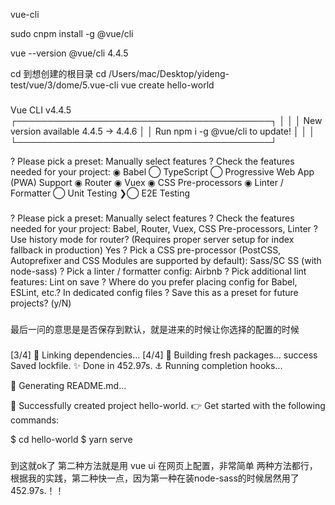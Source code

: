 vue-cli 

sudo cnpm install -g @vue/cli

vue --version
@vue/cli 4.4.5

cd 到想创建的根目录 
cd /Users/mac/Desktop/yideng-test/vue/3/dome/5.vue-cli
vue create hello-world
###
Vue CLI v4.4.5
┌─────────────────────────────────────────┐
│                                         │
│   New version available 4.4.5 → 4.4.6   │
│    Run npm i -g @vue/cli to update!     │
│                                         │
└─────────────────────────────────────────┘

? Please pick a preset: Manually select features
? Check the features needed for your project:
 ◉ Babel
 ◯ TypeScript
 ◯ Progressive Web App (PWA) Support
 ◉ Router
 ◉ Vuex
 ◉ CSS Pre-processors
 ◉ Linter / Formatter
 ◯ Unit Testing
❯◯ E2E Testing
###
###
? Please pick a preset: Manually select features
? Check the features needed for your project: Babel, Router, Vuex, CSS Pre-processors, Linter
? Use history mode for router? (Requires proper server setup for index fallback in production) Yes
? Pick a CSS pre-processor (PostCSS, Autoprefixer and CSS Modules are supported by default): Sass/SC
SS (with node-sass)
? Pick a linter / formatter config: Airbnb
? Pick additional lint features: Lint on save
? Where do you prefer placing config for Babel, ESLint, etc.? In dedicated config files
? Save this as a preset for future projects? (y/N)
###
最后一问的意思是是否保存到默认，就是进来的时候让你选择的配置的时候
###
[3/4] 🔗  Linking dependencies...
[4/4] 🔨  Building fresh packages...
success Saved lockfile.
✨  Done in 452.97s.
⚓  Running completion hooks...

📄  Generating README.md...

🎉  Successfully created project hello-world.
👉  Get started with the following commands:

 $ cd hello-world
 $ yarn serve
###
到这就ok了
第二种方法就是用
vue ui
在网页上配置，非常简单
两种方法都行，根据我的实践，第二种快一点，因为第一种在装node-sass的时候居然用了 452.97s.！！


